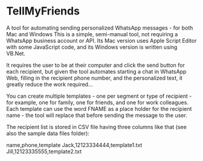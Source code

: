# TellMyFriends
A tool for automating sending personalized WhatsApp messages - for both Mac and Windows
This is a simple, semi-manual tool, not requiring a WhatsApp business account or API.
Its Mac version uses Apple Script Editor with some JavaScript code, and its Windows version is written using VB.Net.

It requires the user to be at their computer and click the send button for each recipient, but given the tool automates starting a chat in WhatsApp Web, filling in the recipient phone number, and the personalized text,
it greatly reduce the work required...

You can create multiple templates - one per segment or type of recipient - for example, one for family, one for friends, and one for work colleagues.
Each template can use the word FNAME as a place holder for the recipient name - the tool will replace that before sending the message to the user.

The recipient list is stored in CSV file having three columns like that (see also the sample data files folder):

name,phone,template
Jack,12123334444,template1.txt
Jill,12123335555,template2.txt

